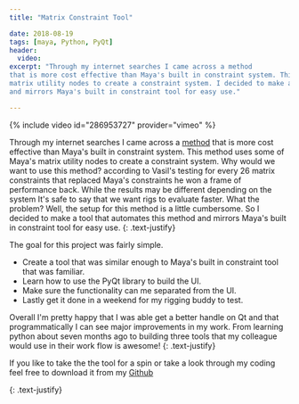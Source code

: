 ```yaml
---
title: "Matrix Constraint Tool"

date: 2018-08-19
tags: [maya, Python, PyQt]
header:
  video:
excerpt: "Through my internet searches I came across a method 
that is more cost effective than Maya's built in constraint system. This method uses some of Maya's 
matrix utility nodes to create a constraint system. I decided to make a tool that automates this method
and mirrors Maya's built in constraint tool for easy use."

---
```



{% include video id="286953727" provider="vimeo" %}

 
Through my internet searches I came across a <a href="https://bindpose.com/maya-matrix-nodes-blending-matrices/" class="btn btn--primary">method</a>
that is more cost effective than Maya's built in constraint system. This method uses some of Maya's
matrix utility nodes to create a constraint system. Why would we want to use this method?
according to Vasil's testing for every 26 matrix constraints that replaced
Maya's constraints he won a frame of performance back. While the
results may be different depending on the system It's safe to say that we want
rigs to evaluate faster. What the problem? Well, the setup for this method is a little
cumbersome. So I decided to make a tool that automates this method
and mirrors Maya's built in constraint tool for easy use.
{: .text-justify}

The goal for this project was fairly simple.

* Create a tool that was similar enough to Maya's built in constraint tool that was familiar.
* Learn how to use the PyQt library to build the UI.
* Make sure the functionality can me separated from the UI.
* Lastly get it done in a weekend for my rigging buddy to test.

Overall I'm pretty happy that I was able get a better handle on Qt and that programmatically I
can see major improvements in my work. From learning python about seven months ago to building three 
tools that my colleague would use in their work flow is awesome!
{: .text-justify}

If you like to take the the tool for a spin or take a  look through my coding feel free
to download it from my  <a href="https://github.com/MoodieW/MatrixConstraint" class="btn btn--primary">Github</a> 

{: .text-justify}

